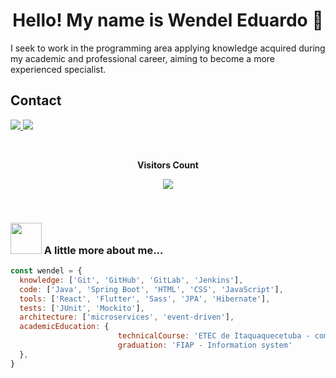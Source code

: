 <h1 align="center"> Hello! My name is Wendel Eduardo 👋 </h1>
<p> I seek to work in the programming area applying knowledge acquired during my academic and professional career, aiming to become a more experienced specialist.</p>
<h2>Contact</h2>
<p>
  <a href="mailto:wendeleduardo2002@gmail.com" alt="E-mail" target="_blank">
    <img src="https://img.shields.io/badge/-Gmail-c14438?style=for-the-badge&logo=Gmail&logoColor=white" />
</a>
<a href="https://www.linkedin.com/in/wendeleduardo/" alt="LinkedIn" target="_blank">
    <img src="https://img.shields.io/badge/-LinkedIn-blue?style=for-the-badge&logo=Linkedin&logoColor=white" />
</a>
</p>


<div align="center">
<br><p align="centre"><b>Visitors Count</b></p>  
<p align="center"><img align="center" src="https://profile-counter.glitch.me/{wendeleduardo}/count.svg" /></p> 
<br>
</div>


### <img src="https://media.giphy.com/media/VgCDAzcKvsR6OM0uWg/giphy.gif" width="50"> A little more about me...  

```javascript
const wendel = {
  knowledge: ['Git', 'GitHub', 'GitLab', 'Jenkins'],
  code: ['Java', 'Spring Boot', 'HTML', 'CSS', 'JavaScript'],
  tools: ['React', 'Flutter', 'Sass', 'JPA', 'Hibernate'],
  tests: ['JUnit', 'Mockito'],
  architecture: ['microservices', 'event-driven'],
  academicEducation: {
                        technicalCourse: 'ETEC de Itaquaquecetuba - computing',
                        graduation: 'FIAP - Information system'             
  },
}
